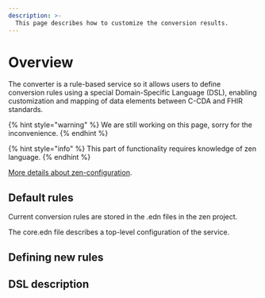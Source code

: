 ```yaml
---
description: >-
  This page describes how to customize the conversion results.
---
```


# Overview

The converter is a rule-based service so it allows users to define conversion rules using a special Domain-Specific Language (DSL),
enabling customization and mapping of data elements between C-CDA and FHIR standards.

{% hint style="warning" %}
We are still working on this page, sorry for the inconvenience.
{% endhint %}

{% hint style="info" %}
This part of functionality requires knowledge of zen language.
{% endhint %}

[More details about zen-configuration](https://docs.aidbox.app/aidbox-configuration/aidbox-zen-lang-project/aidbox-configuration-project-structure).

## Default rules

Current conversion rules are stored in the .edn files in the zen project.

The core.edn file describes a top-level configuration of the service.

## Defining new rules

## DSL description
